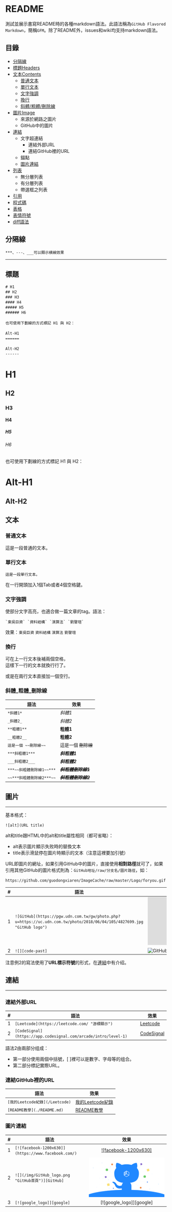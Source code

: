 README
===========================
測試並展示書寫README時的各種markdown語法。此語法稱為`GitHub Flavored Markdown`，簡稱`GFM`。除了README外，issues和wiki均支持markdown語法。

## 目錄
* [分隔線](#分隔線)
* [標題Headers](#標題)
* [文本Contents](#文本)
    * [普通文本](#普通文本)
    * [單行文本](#單行文本)
    * [文字強調](#文字強調)
    * [換行](#換行)
    * [斜體/粗體/刪除線](#斜體_粗體_刪除線)
* [圖片Image](#圖片)
    * 來源於網路之圖片
    * GitHub中的圖片
* [連結](#連結) 
    * 文字超連結
        *  連結外部URL
        *  連結GitHub裡的URL
    *  錨點
    * [圖片連結](#圖片連結)
* [列表](#列表)
    * 無分層列表
    * 有分層列表
    * 帶選框之列表
* [引用](#引用)
* [程式碼](#程式碼)
* [表格](#表格) 
* [表情符號](#表情符號)
* [diff語法](#diff語法)


## 分隔線
```
***、---、___可以顯示横線效果
```

------

## 標題
```no-highlight
# H1
## H2
### H3
#### H4
##### H5
###### H6

也可使用下劃線的方式標記 H1 與 H2：

Alt-H1
======

Alt-H2
------
```

# H1
## H2
### H3
#### H4
##### H5
###### H6

也可使用下劃線的方式標記 H1 與 H2：

Alt-H1
======

Alt-H2
------


## 文本
### 普通文本
這是一段普通的文本。
### 單行文本
    這是一段單行文本。
在一行開頭加入1個Tab或者4個空格鍵。
### 文字強調
使部分文字高亮，也適合做一篇文章的tag。語法：
```
`東吳巨資` `資料結構` `演算法` `劉謦瑄` 
```
效果：`東吳巨資` `資料結構` `演算法` `劉謦瑄`

### 換行
可在上一行文本後補兩個空格，  
這樣下一行的文本就換行行了。

或是在兩行文本直接加一個空行。

### 斜體_粗體_刪除線

|語法|效果|
|----|-----|
|`*斜體1*`|*斜體1*|
|`_斜體2_`| _斜體2_|
|`**粗體1**`|**粗體1**|
|`__粗體2__`|__粗體2__|
|`這是一個 ~~刪除線~~`|這是一個 ~~刪除線~~|
|`***斜粗體1***`|***斜粗體1***|
|`___斜粗體2___`|___斜粗體2___|
|`***~~斜粗體刪除線1~~***`|***~~斜粗體刪除線1~~***|
|`~~***斜粗體刪除線2***~~`|~~***斜粗體刪除線2***~~|


## 圖片
------
基本格式：
```
![alt](URL title)
```
alt和title跟HTML中的alt和title屬性相同（都可省略）：
- alt表示圖片顯示失败時的替換文本
- title表示滑鼠停在圖片時顯示的文本（注意這裡要加引號）

URL即圖片的網址，如果引用GitHub中的圖片，直接使用**相對路徑**就可了，如果引用其他GitHub的圖片格式則為：`GitHub地址/raw/分支名/圖片路徑`，如：
```
https://github.com/guodongxiaren/ImageCache/raw/master/Logo/foryou.gif
```

|#|語法|效果|
|---|---|----
|1|`![GitHub](https://pgw.udn.com.tw/gw/photo.php?u=https://uc.udn.com.tw/photo/2018/06/04/105/4827699.jpg "GitHub logo")`|![GitHub](https://pgw.udn.com.tw/gw/photo.php?u=https://uc.udn.com.tw/photo/2018/06/04/105/4827699.jpg "GitHub logo")
|2|`![][code-past]`|![GitHub](https://github.blog/wp-content/uploads/2019/05/facebook-1200x630.png?w=1203)

注意例2的寫法使用了**URL標示符號**的形式，在[連結](#連結)中有介绍。


## 連結
------
### 連結外部URL

|#|語法|效果|
|---|----|-----|
|1|`[Leetcode](https://leetcode.com/ "游標顯示")`|[Leetcode](https://leetcode.com/ "游標顯示")|
|2|`[CodeSignal](https://app.codesignal.com/arcade/intro/level-1) `|[CodeSignal](https://app.codesignal.com/arcade/intro/level-1) |

語法2由兩部分组成：
- 第一部分使用兩個中括號，[ ]裡可以是數字、字母等的组合。
- 第二部分標記實際URL。

### 連結GitHub裡的URL

|語法|效果|
|----|-----|
|`[我的Leetcode紀錄](/Leetcode)`|[我的Leetcode紀錄](/Leetcode)|
|`[README教學](./README.md)`|[README教學](./README.md)|

### 圖片連結

|#|語法|效果|
|---|----|:---:|
|1|`[![facebook-1200x630]](https://www.facebook.com/)`|[![facebook-1200x630]](https://www.facebook.com/)|
|2|`![](/img/GitHub_logo.png "GitHub首頁")][GitHub]`|![](/img/GitHub_logo.png "GitHub首頁")|
|3|`[![google_logo]][google]`|[![google_logo]][google]|

